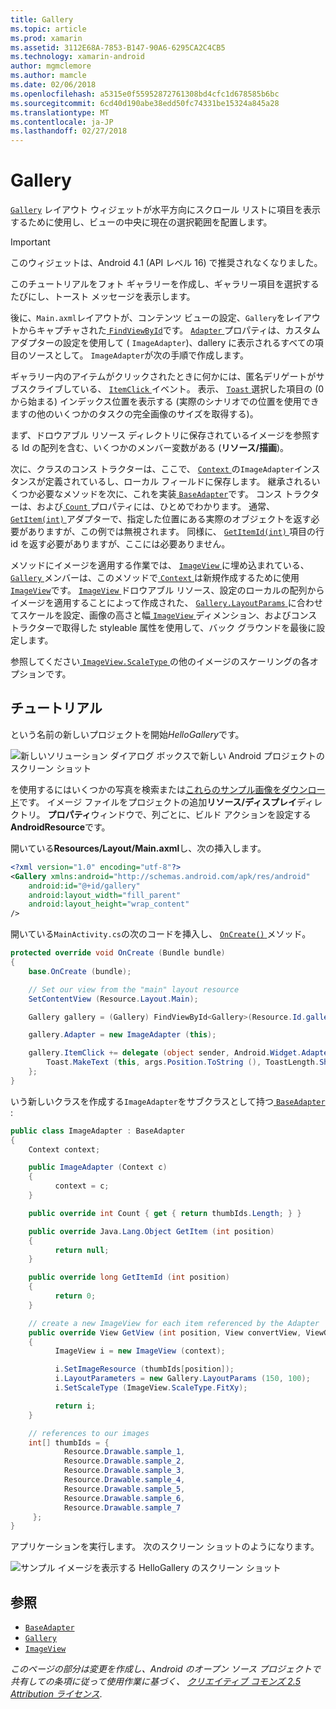 ```yaml
---
title: Gallery
ms.topic: article
ms.prod: xamarin
ms.assetid: 3112E68A-7853-B147-90A6-6295CA2C4CB5
ms.technology: xamarin-android
author: mgmclemore
ms.author: mamcle
ms.date: 02/06/2018
ms.openlocfilehash: a5315e0f55952872761308bd4cfc1d678585b6bc
ms.sourcegitcommit: 6cd40d190abe38edd50fc74331be15324a845a28
ms.translationtype: MT
ms.contentlocale: ja-JP
ms.lasthandoff: 02/27/2018
---
```

# <a name="gallery"></a>Gallery

[`Gallery`](https://developer.xamarin.com/api/type/Android.Widget.Gallery/) レイアウト ウィジェットが水平方向にスクロール リストに項目を表示するために使用し、ビューの中央に現在の選択範囲を配置します。

> [!IMPORTANT]
> このウィジェットは、Android 4.1 (API レベル 16) で推奨されなくなりました。 

このチュートリアルをフォト ギャラリーを作成し、ギャラリー項目を選択するたびにし、トースト メッセージを表示します。

後に、`Main.axml`レイアウトが、コンテンツ ビューの設定、`Gallery`をレイアウトからキャプチャされた[ `FindViewById`](https://developer.xamarin.com/api/member/Android.App.Activity.FindViewById/p/System.Int32/)です。
[ `Adapter` ](https://developer.xamarin.com/api/property/Android.Widget.AdapterView.RawAdapter/)プロパティは、カスタム アダプターの設定を使用して ( `ImageAdapter`)、dallery に表示されるすべての項目のソースとして。 `ImageAdapter`が次の手順で作成します。

ギャラリー内のアイテムがクリックされたときに何かには、匿名デリゲートがサブスクライブしている、 [ `ItemClick` ](https://developer.xamarin.com/api/event/Android.Widget.AdapterView.ItemClick/)イベント。 表示、 [ `Toast` ](https://developer.xamarin.com/api/type/Android.Widget.Toast/)選択した項目の (0 から始まる) インデックス位置を表示する (実際のシナリオでの位置を使用できますの他のいくつかのタスクの完全画像のサイズを取得する)。

まず、ドロウアブル リソース ディレクトリに保存されているイメージを参照する Id の配列を含む、いくつかのメンバー変数がある (**リソース/描画**)。

次に、クラスのコンス トラクターは、ここで、 [ `Context` ](https://developer.xamarin.com/api/type/Android.Content.Context/)の`ImageAdapter`インスタンスが定義されているし、ローカル フィールドに保存します。
継承されるいくつか必要なメソッドを次に、これを実装[ `BaseAdapter`](https://developer.xamarin.com/api/type/Android.Widget.BaseAdapter/)です。
コンス トラクターは、および[ `Count` ](https://developer.xamarin.com/api/property/Android.Widget.BaseAdapter.Count/)プロパティには、ひとめでわかります。 通常、 [ `GetItem(int)` ](https://developer.xamarin.com/api/member/Android.Widget.BaseAdapter.GetItem/p/System.Int32/)アダプターで、指定した位置にある実際のオブジェクトを返す必要がありますが、この例では無視されます。 同様に、 [ `GetItemId(int)` ](https://developer.xamarin.com/api/member/Android.Widget.BaseAdapter.GetItemId/p/System.Int32/)項目の行 id を返す必要がありますが、ここには必要ありません。

メソッドにイメージを適用する作業では、 [ `ImageView` ](https://developer.xamarin.com/api/type/Android.Widget.ImageView/)に埋め込まれている、 [ `Gallery` ](https://developer.xamarin.com/api/type/Android.Widget.Gallery/)メンバーは、このメソッドで[ `Context` ](https://developer.xamarin.com/api/type/Android.Content.Context/)は新規作成するために使用[ `ImageView`](https://developer.xamarin.com/api/type/Android.Widget.ImageView/)です。
[ `ImageView` ](https://developer.xamarin.com/api/type/Android.Widget.ImageView/)ドロウアブル リソース、設定のローカルの配列からイメージを適用することによって作成された、 [ `Gallery.LayoutParams` ](https://developer.xamarin.com/api/type/Android.Widget.Gallery+LayoutParams/) に合わせてスケールを設定、画像の高さと幅[ `ImageView` ](https://developer.xamarin.com/api/type/Android.Widget.ImageView/)ディメンション、およびコンス トラクターで取得した styleable 属性を使用して、バック グラウンドを最後に設定します。

参照してください[ `ImageView.ScaleType` ](https://developer.xamarin.com/api/type/Android.Widget.ImageView+ScaleType/)の他のイメージのスケーリングの各オプションです。

## <a name="walkthrough"></a>チュートリアル

という名前の新しいプロジェクトを開始*HelloGallery*です。

![新しいソリューション ダイアログ ボックスで新しい Android プロジェクトのスクリーン ショット](gallery-images/hellogallery1.png)

を使用するにはいくつかの写真を検索または[これらのサンプル画像をダウンロード](http://developer.android.com/shareables/sample_images.zip)です。
イメージ ファイルをプロジェクトの追加**リソース/ディスプレイ**ディレクトリ。 **プロパティ**ウィンドウで、列ごとに、ビルド アクションを設定する**AndroidResource**です。

開いている**Resources/Layout/Main.axml**し、次の挿入します。

```xml
<?xml version="1.0" encoding="utf-8"?>
<Gallery xmlns:android="http://schemas.android.com/apk/res/android"
    android:id="@+id/gallery"
    android:layout_width="fill_parent"
    android:layout_height="wrap_content"
/>
```

開いている`MainActivity.cs`の次のコードを挿入し、 [ `OnCreate()` ](https://developer.xamarin.com/api/member/Android.App.Activity.OnCreate/p/Android.OS.Bundle/)メソッド。

```csharp
protected override void OnCreate (Bundle bundle)
{
    base.OnCreate (bundle);

    // Set our view from the "main" layout resource
    SetContentView (Resource.Layout.Main);

    Gallery gallery = (Gallery) FindViewById<Gallery>(Resource.Id.gallery);

    gallery.Adapter = new ImageAdapter (this);

    gallery.ItemClick += delegate (object sender, Android.Widget.AdapterView.ItemClickEventArgs args) {
        Toast.MakeText (this, args.Position.ToString (), ToastLength.Short).Show ();
    };
}
```

いう新しいクラスを作成する`ImageAdapter`をサブクラスとして持つ[ `BaseAdapter` ](https://developer.xamarin.com/api/type/Android.Widget.BaseAdapter/):

```csharp
public class ImageAdapter : BaseAdapter
{
    Context context;

    public ImageAdapter (Context c)
    {
          context = c;
    }

    public override int Count { get { return thumbIds.Length; } }

    public override Java.Lang.Object GetItem (int position)
    {
          return null;
    }

    public override long GetItemId (int position)
    {
          return 0;
    }

    // create a new ImageView for each item referenced by the Adapter
    public override View GetView (int position, View convertView, ViewGroup parent)
    {
          ImageView i = new ImageView (context);

          i.SetImageResource (thumbIds[position]);
          i.LayoutParameters = new Gallery.LayoutParams (150, 100);
          i.SetScaleType (ImageView.ScaleType.FitXy);

          return i;
    }

    // references to our images
    int[] thumbIds = {
            Resource.Drawable.sample_1,
            Resource.Drawable.sample_2,
            Resource.Drawable.sample_3,
            Resource.Drawable.sample_4,
            Resource.Drawable.sample_5,
            Resource.Drawable.sample_6,
            Resource.Drawable.sample_7
     };
}

```

アプリケーションを実行します。 次のスクリーン ショットのようになります。

![サンプル イメージを表示する HelloGallery のスクリーン ショット](gallery-images/hellogallery3.png)


<a name="References" />

## <a name="references"></a>参照

-   [`BaseAdapter`](https://developer.xamarin.com/api/type/Android.Widget.BaseAdapter/)
-   [`Gallery`](https://developer.xamarin.com/api/type/Android.Widget.Gallery/)
-   [`ImageView`](https://developer.xamarin.com/api/type/Android.Widget.ImageView/)

*このページの部分は変更を作成し、Android のオープン ソース プロジェクトで共有しての条項に従って使用作業に基づく、*
[*クリエイティブ コモンズ 2.5 Attribution ライセンス*](http://creativecommons.org/licenses/by/2.5/).


